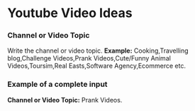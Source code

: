 ﻿# Youtube Video Ideas
### **Channel or Video Topic**
Write the channel or video topic.
**Example:** Cooking,Travelling blog,Challenge Videos,Prank Videos,Cute/Funny Animal Videos,Toursim,Real Easts,Software Agency,Ecommerce etc.
### **Example of a complete input**
**Channel or Video Topic:** Prank Videos.
